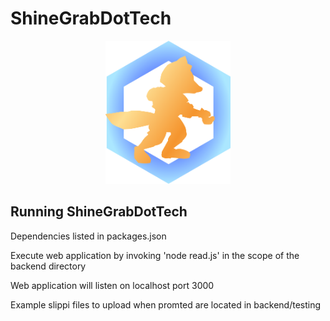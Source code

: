 # ShineGrabDotTech

<p align="center">
  <img width="200" src="backend/views/images/shinegrab_logo.png" alt="ShineGrab Logo">
</p>

## Running ShineGrabDotTech

Dependencies listed in packages.json

Execute web application by invoking 'node read.js' in the scope of the backend directory

Web application will listen on localhost port 3000

Example slippi files to upload when promted are located in backend/testing


